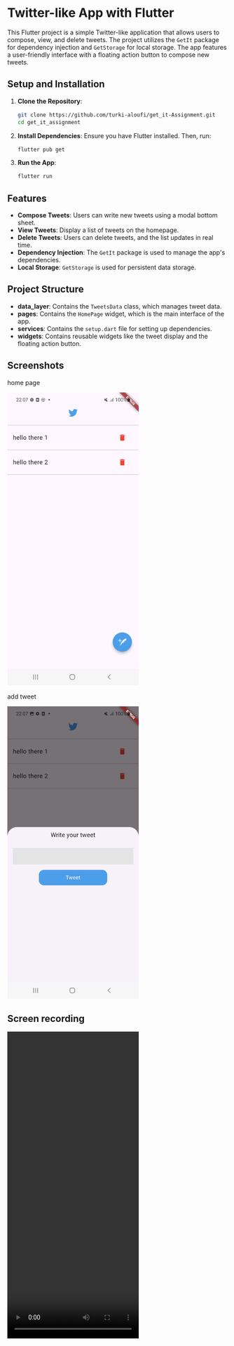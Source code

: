 
# Twitter-like App with Flutter

This Flutter project is a simple Twitter-like application that allows users to compose, view, and delete tweets. The project utilizes the `GetIt` package for dependency injection and `GetStorage` for local storage. The app features a user-friendly interface with a floating action button to compose new tweets.

## Setup and Installation

1. **Clone the Repository**:
   ```bash
   git clone https://github.com/turki-aloufi/get_it-Assignment.git
   cd get_it_assignment
   ```

2. **Install Dependencies**:
   Ensure you have Flutter installed. Then, run:
   ```bash
   flutter pub get
   ```

3. **Run the App**:
   ```bash
   flutter run
   ```


## Features

- **Compose Tweets**: Users can write new tweets using a modal bottom sheet.
- **View Tweets**: Display a list of tweets on the homepage.
- **Delete Tweets**: Users can delete tweets, and the list updates in real time.
- **Dependency Injection**: The `GetIt` package is used to manage the app's dependencies.
- **Local Storage**: `GetStorage` is used for persistent data storage.

## Project Structure

- **data_layer**: Contains the `TweetsData` class, which manages tweet data.
- **pages**: Contains the `HomePage` widget, which is the main interface of the app.
- **services**: Contains the `setup.dart` file for setting up dependencies.
- **widgets**: Contains reusable widgets like the tweet display and the floating action button.


## Screenshots

 home page

<img src="assets/readme/Screenshot_20240828-220725.jpg" width="300">

 add tweet

 <img src="assets/readme/Screenshot_20240828-220731.jpg" width="300">


## Screen recording

<video controls src="assets/readme/Screen_Recording_20240828-221106.mp4" width="300" height="700">